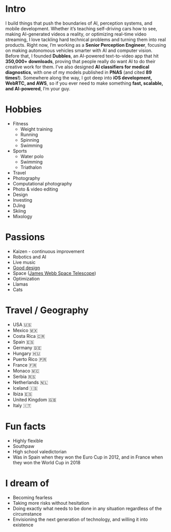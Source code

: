 
# Intro
I build things that push the boundaries of AI, perception systems, and mobile development. Whether it’s teaching self-driving cars how to see, making AI-generated videos a reality, or optimizing real-time video streaming, I love tackling hard technical problems and turning them into real products. Right now, I’m working as a **Senior Perception Engineer**, focusing on making autonomous vehicles smarter with AI and computer vision. Before that, I founded **Dubbles**, an AI-powered text-to-video app that hit **350,000+ downloads**, proving that people really do want AI to do their creative work for them. I’ve also designed **AI classifiers for medical diagnostics**, with one of my models published in **PNAS** (and cited **89 times!**). Somewhere along the way, I got deep into **iOS development, WebRTC, and AWS**, so if you ever need to make something **fast, scalable, and AI-powered**, I’m your guy.  



<!-- # Some History
- My education and experience have equipped me with advanced technical skills, enabling me to lead projects that integrate theory and practice to solve complex technology challenges.

- My tech journey started with a passion for using software to tackle complex problems and enhance lives. At Harvard, I specialized in AI and machine learning, advancing the field with innovative research. This work deepened my expertise and honed my analytical skills, essential for creating scalable and efficient solutions.

- At Lucid Motors, I used my skills to lead the development of an advanced application that works smoothly with our electric vehicles' systems. This project focused on improving the interaction between software and hardware, aiming to enhance both user experience and vehicle performance. The application features keyless entry and customized navigation for electric vehicles, and its success reflects my ability to lead a team and innovate.

- Beyond technical skills, my entrepreneurial spirit led me to found my own company, Spur, where I took the product from conception to launch. Managing Spur taught me invaluable lessons in building and leading teams, understanding customer needs, and executing complex projects under tight deadlines. Our application reached over 100,000 users and several hundred thousand downloads, highlighting my capability to scale technologies effectively.

- I am particularly passionate about the potential of AI to revolutionize industries. My experience ranges from academic research at prestigious institutions like Harvard and Stanford to practical applications in the tech industry. I am eager to bring this passion to a team that values bold ideas and is committed to pushing the boundaries of what technology can achieve. -->

<!-- # Some history -->
<!-- I grew up in Sunnyvale, CA -->

# Hobbies
- Fitness
    - Weight training
    - Running
    - Spinning
    - Swimming
- Sports 
    - Water polo 
    - Swimming
    - Triathalon
- Travel
- Photography
- Computational photography
- Photo & video editing
- Design
- Investing
- DJing
- Skiing
- Mixology 
# Passions
- Kaizen - continuous improvement
- Robotics and AI
- Live music
- [Good design](/)
- Space ([James Webb Space Telescope](https://www.jwst.nasa.gov/))
- Optimization
- Llamas
- Cats

# Travel / Geography
- USA 🇺🇸
- Mexico 🇲🇽
- Costa Rica 🇨🇷
- Spain 🇪🇸
- Germany 🇩🇪
- Hungary 🇭🇺
- Puerto Rico 🇵🇷
- France 🇫🇷
- Monaco 🇲🇨
- Serbia 🇷🇸
- Netherlands 🇳🇱
- Iceland 🇮🇸
- Ibiza 🇪🇸
- United Kingdom 🇬🇧
- Italy 🇮🇹

# Fun facts
- Highly flexible
- Southpaw
- High school valedictorian
- Was in Spain when they won the Euro Cup in 2012, and in France when they won the World Cup in 2018

# I dream of
- Becoming fearless
- Taking more risks without hesitation
- Doing exactly what needs to be done in any situation regardless of the circumstance
- Envisioning the next generation of technology, and willing it into existence